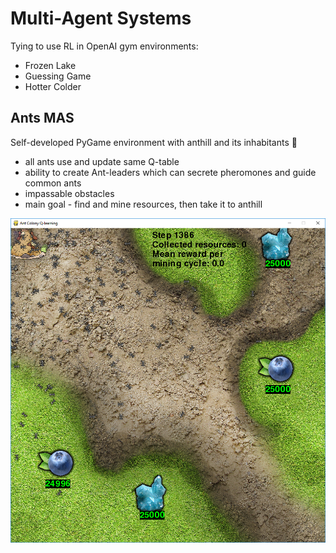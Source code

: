 # Multi-Agent Systems

Tying to use RL in OpenAI gym environments:
- Frozen Lake
- Guessing Game
- Hotter Colder

## Ants MAS
Self-developed PyGame environment with anthill and its inhabitants 🐜
- all ants use and update same Q-table
- ability to create Ant-leaders which can secrete pheromones and guide common ants
- impassable obstacles
- main goal - find and mine resources, then take it to anthill

![Game invironment](/screen.jpg)
